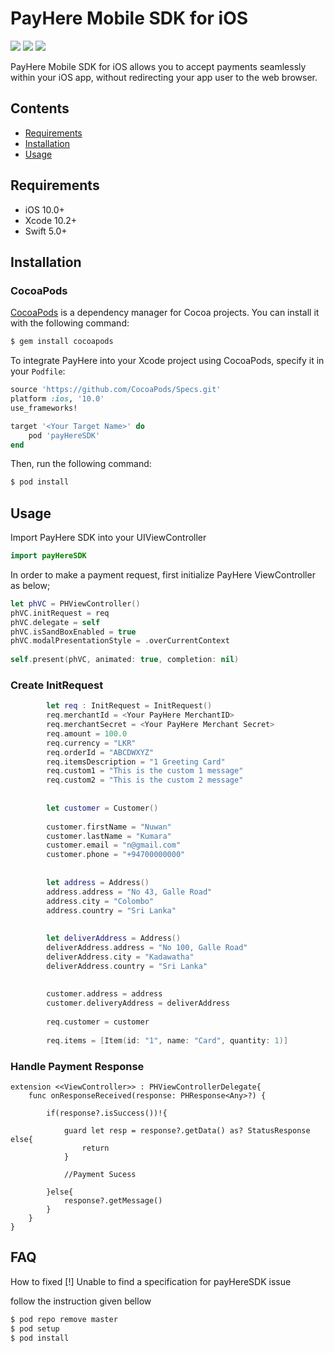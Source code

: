 # PayHere Mobile SDK for iOS
<p>
<a href="https://developer.apple.com/swift"><img src="https://img.shields.io/badge/language-swift5-f48041.svg?style=flat"></a>
<a href="https://developer.apple.com/ios"><img src="https://img.shields.io/badge/platform-iOS%208%2B-blue.svg?style=flat"></a>
<a><img src="https://img.shields.io/badge/CocoaPods-compatible-4BC51D.svg?style=flat"></a>
</p>

PayHere Mobile SDK for iOS allows you to accept payments seamlessly within your iOS app, without redirecting your app user to the web browser.

## Contents
-  [Requirements](#Requirements)
-  [Installation](#Installation)
-  [Usage](#Usage)

## Requirements
- iOS 10.0+
- Xcode 10.2+
- Swift 5.0+

## Installation

### CocoaPods

[CocoaPods](http://cocoapods.org) is a dependency manager for Cocoa projects. You can install it with the following command:

```bash
$ gem install cocoapods
```
To integrate PayHere into your Xcode project using CocoaPods, specify it in your `Podfile`:

```ruby
source 'https://github.com/CocoaPods/Specs.git'
platform :ios, '10.0'
use_frameworks!

target '<Your Target Name>' do
    pod 'payHereSDK'
end
```
Then, run the following command:

```bash
$ pod install
```

## Usage
Import PayHere SDK into your UIViewController 
```swift
import payHereSDK
```
In order to make a payment request, first initialize PayHere ViewController as below;

```swift
let phVC = PHViewController()
phVC.initRequest = req
phVC.delegate = self
phVC.isSandBoxEnabled = true  
phVC.modalPresentationStyle = .overCurrentContext
        
self.present(phVC, animated: true, completion: nil)
```
### Create InitRequest

```swift
        let req : InitRequest = InitRequest()
        req.merchantId = <Your PayHere MerchantID>
        req.merchantSecret = <Your PayHere Merchant Secret>
        req.amount = 100.0
        req.currency = "LKR"
        req.orderId = "ABCDWXYZ"
        req.itemsDescription = "1 Greeting Card"
        req.custom1 = "This is the custom 1 message"
        req.custom2 = "This is the custom 2 message"
        
        
        let customer = Customer()
        
        customer.firstName = "Nuwan"
        customer.lastName = "Kumara"
        customer.email = "n@gmail.com"
        customer.phone = "+94700000000"
        
        
        let address = Address()
        address.address = "No 43, Galle Road"
        address.city = "Colombo"
        address.country = "Sri Lanka"
        
        
        let deliverAddress = Address()
        deliverAddress.address = "No 100, Galle Road"
        deliverAddress.city = "Kadawatha"
        deliverAddress.country = "Sri Lanka"
        
        
        customer.address = address
        customer.deliveryAddress = deliverAddress
        
        req.customer = customer
        
        req.items = [Item(id: "1", name: "Card", quantity: 1)]
```
### Handle Payment Response

```swifit
extension <<ViewController>> : PHViewControllerDelegate{
    func onResponseReceived(response: PHResponse<Any>?) {
        
        if(response?.isSuccess())!{
            
            guard let resp = response?.getData() as? StatusResponse else{
                return
            }
            
            //Payment Sucess
            
        }else{
            response?.getMessage()
        }
    }
}
```

## FAQ

How to fixed [!] Unable to find a specification for payHereSDK issue 

follow the instruction given bellow

```bash
$ pod repo remove master
$ pod setup
$ pod install
```
